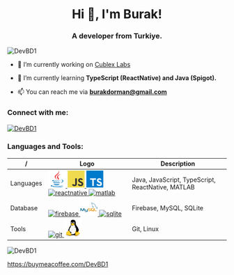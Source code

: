 <h1 align="center">Hi 👋, I'm Burak!</h1>
<h3 align="center">A developer from Turkiye.</h3>

<p align="left"> <img src="https://komarev.com/ghpvc/?username=DevBD1&label=Profile%20views&color=0e75b6&style=flat" alt="DevBD1" /> </p>

- 🔭 I’m currently working on [Cublex Labs](https://github.com/CublexLabs)

- 🌱 I’m currently learning **TypeScript (ReactNative) and Java (Spigot).**

- 📫 You can reach me via **burakdorman@gmail.com**

<h3 align="left">Connect with me:</h3>
<p align="left">
<a href="https://linkedin.com/in/burakdorman" target="blank"><img align="center" src="https://raw.githubusercontent.com/rahuldkjain/github-profile-readme-generator/master/src/images/icons/Social/linked-in-alt.svg" alt="DevBD1" height="30" width="40" /></a>
</p>

<h3 align="left">Languages and Tools:</h3>
<p align="left"> 

/ | Logo | Description
--- | --- | ---  
Languages | <a href="https://www.java.com" target="_blank" rel="noreferrer"> <img src="https://raw.githubusercontent.com/devicons/devicon/master/icons/java/java-original.svg" alt="java" width="40" height="40"/> </a> <a href="https://developer.mozilla.org/en-US/docs/Web/JavaScript" target="_blank" rel="noreferrer"> <img src="https://raw.githubusercontent.com/devicons/devicon/master/icons/javascript/javascript-original.svg" alt="javascript" width="40" height="40"/> </a> <a href="https://www.typescriptlang.org/" target="_blank" rel="noreferrer"> <img src="https://raw.githubusercontent.com/devicons/devicon/master/icons/typescript/typescript-original.svg" alt="typescript" width="40" height="40"/> </a> <a href="https://reactnative.dev/" target="_blank" rel="noreferrer"> <img src="https://reactnative.dev/img/header_logo.svg" alt="reactnative" width="40" height="40"/> </a> <a href="https://www.mathworks.com/" target="_blank" rel="noreferrer"> <img src="https://upload.wikimedia.org/wikipedia/commons/2/21/Matlab_Logo.png" alt="matlab" width="40" height="40"/> </a> | Java, JavaScript, TypeScript, ReactNative, MATLAB
Database | <a href="https://firebase.google.com/" target="_blank" rel="noreferrer"> <img src="https://www.vectorlogo.zone/logos/firebase/firebase-icon.svg" alt="firebase" width="40" height="40"/> </a> <a href="https://www.mysql.com/" target="_blank" rel="noreferrer"> <img src="https://raw.githubusercontent.com/devicons/devicon/master/icons/mysql/mysql-original-wordmark.svg" alt="mysql" width="40" height="40"/> </a> <a href="https://www.sqlite.org/" target="_blank" rel="noreferrer"> <img src="https://www.vectorlogo.zone/logos/sqlite/sqlite-icon.svg" alt="sqlite" width="40" height="40"/> </a> | Firebase, MySQL, SQLite
Tools | <a href="https://git-scm.com/" target="_blank" rel="noreferrer"> <img src="https://www.vectorlogo.zone/logos/git-scm/git-scm-icon.svg" alt="git" width="40" height="40"/> </a> <a href="https://www.linux.org/" target="_blank" rel="noreferrer"> <img src="https://raw.githubusercontent.com/devicons/devicon/master/icons/linux/linux-original.svg" alt="linux" width="40" height="40"/> </a> | Git, Linux
</p>

<p><img align="center" src="https://github-readme-stats.vercel.app/api/top-langs?username=DevBD1&show_icons=true&locale=en&layout=compact" alt="DevBD1" /></p>

https://buymeacoffee.com/DevBD1
<!--
Here are some ideas to get you started:

- 🔭 I’m currently working on ...
- 🌱 I’m currently learning ...
- 👯 I’m looking to collaborate on ...
- 🤔 I’m looking for help with ...
- 💬 Ask me about ...
- 📫 How to reach me: ...
- 😄 Pronouns: ...
- ⚡ Fun fact: ...
-->
